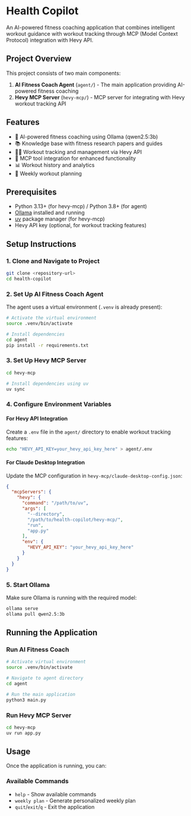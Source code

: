 # Health Copilot

An AI-powered fitness coaching application that combines intelligent workout guidance with workout tracking through MCP (Model Context Protocol) integration with Hevy API.

## Project Overview

This project consists of two main components:

1. **AI Fitness Coach Agent** (`agent/`) - The main application providing AI-powered fitness coaching
2. **Hevy MCP Server** (`hevy-mcp/`) - MCP server for integrating with Hevy workout tracking API

## Features

- 🤖 AI-powered fitness coaching using Ollama (qwen2.5:3b)
- 📚 Knowledge base with fitness research papers and guides
- 🏋️‍♂️ Workout tracking and management via Hevy API
- 🔧 MCP tool integration for enhanced functionality
- 📊 Workout history and analytics
- 📅 Weekly workout planning

## Prerequisites

- Python 3.13+ (for hevy-mcp) / Python 3.8+ (for agent)
- [Ollama](https://ollama.ai/) installed and running
- [uv](https://github.com/astral-sh/uv) package manager (for hevy-mcp)
- Hevy API key (optional, for workout tracking features)

## Setup Instructions

### 1. Clone and Navigate to Project

```bash
git clone <repository-url>
cd health-copilot
```

### 2. Set Up AI Fitness Coach Agent

The agent uses a virtual environment (`.venv` is already present):

```bash
# Activate the virtual environment
source .venv/bin/activate

# Install dependencies
cd agent
pip install -r requirements.txt
```

### 3. Set Up Hevy MCP Server

```bash
cd hevy-mcp

# Install dependencies using uv
uv sync
```

### 4. Configure Environment Variables

#### For Hevy API Integration

Create a `.env` file in the `agent/` directory to enable workout tracking features:

```bash
echo "HEVY_API_KEY=your_hevy_api_key_here" > agent/.env
```

#### For Claude Desktop Integration

Update the MCP configuration in `hevy-mcp/claude-desktop-config.json`:

```json
{
  "mcpServers": {
    "hevy": {
      "command": "/path/to/uv",
      "args": [
        "--directory",
        "/path/to/health-copilot/hevy-mcp/",
        "run",
        "app.py"
      ],
      "env": {
        "HEVY_API_KEY": "your_hevy_api_key_here"
      }
    }
  }
}
```

### 5. Start Ollama

Make sure Ollama is running with the required model:

```bash
ollama serve
ollama pull qwen2.5:3b
```

## Running the Application

### Run AI Fitness Coach

```bash
# Activate virtual environment
source .venv/bin/activate

# Navigate to agent directory
cd agent

# Run the main application
python3 main.py
```

### Run Hevy MCP Server

```bash
cd hevy-mcp
uv run app.py
```

## Usage

Once the application is running, you can:

### Available Commands

- `help` - Show available commands
- `weekly plan` - Generate personalized weekly plan
- `quit`/`exit`/`q` - Exit the application
